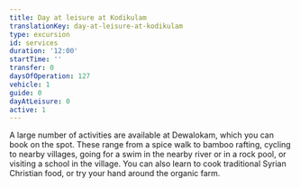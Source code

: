 ```yaml
---
title: Day at leisure at Kodikulam
translationKey: day-at-leisure-at-kodikulam
type: excursion
id: services
duration: '12:00'
startTime: ''
transfer: 0
daysOfOperation: 127
vehicle: 1
guide: 0
dayAtLeisure: 0
active: 1
---
```

A large number of activities are available at Dewalokam, which you can book on the spot. These range from a spice walk to bamboo rafting, cycling to nearby villages, going for a swim in the nearby river or in a rock pool, or visiting a school in the village. You can also learn to cook traditional Syrian Christian food, or try your hand around the organic farm.